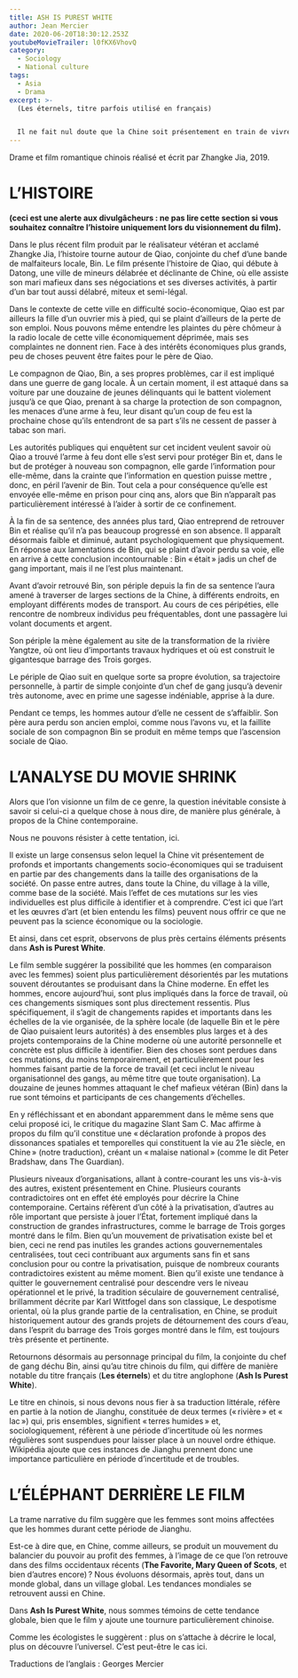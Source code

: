 ```yaml
---
title: ASH IS PUREST WHITE
author: Jean Mercier
date: 2020-06-20T18:30:12.253Z
youtubeMovieTrailer: l0fKX6VhovQ
category:
  - Sociology
  - National culture
tags:
  - Asia
  - Drama
excerpt: >-
  (Les éternels, titre parfois utilisé en français)


  Il ne fait nul doute que la Chine soit présentement en train de vivre des changements socio-économiques majeurs, à ce point-ci de son histoire. Ces changements sont susceptibles d’affecter les hommes et les femmes différemment, du moins c’est que suggère ce film. En Chine, comme partout ailleurs, l’équilibre entre les sexes est peut-être, en effet, en train de changer.
---
```

Drame et film romantique chinois réalisé et écrit par Zhangke Jia, 2019. 

# L’HISTOIRE

**(ceci est une alerte aux divulgâcheurs : ne pas lire cette section si vous souhaitez connaître l’histoire uniquement lors du visionnement du film).**

Dans le plus récent film produit par le réalisateur vétéran et acclamé Zhangke Jia, l’histoire tourne autour de Qiao, conjointe du chef d’une bande de malfaiteurs locale, Bin. Le film présente l’histoire de Qiao, qui débute à Datong, une ville de mineurs délabrée et déclinante de Chine, où elle assiste son mari mafieux dans ses négociations et ses diverses activités, à partir d’un bar tout aussi délabré, miteux et semi-légal.

Dans le contexte de cette ville en difficulté socio-économique, Qiao est par ailleurs la fille d’un ouvrier mis à pied, qui se plaint d’ailleurs de la perte de son emploi. Nous pouvons même entendre les plaintes du père chômeur à la radio locale de cette ville économiquement déprimée, mais ses complaintes ne donnent rien.  Face à des intérêts économiques plus grands, peu de choses peuvent être faites pour le père de Qiao. 

Le compagnon de Qiao, Bin, a ses propres problèmes, car il est impliqué dans une guerre de gang locale. À un certain moment, il est attaqué dans sa voiture par une douzaine de jeunes délinquants qui le battent violement  jusqu’à ce que Qiao, prenant à sa charge la protection de son compagnon, les menaces d’une arme à feu, leur disant qu’un coup de feu est la prochaine chose qu’ils entendront de sa part s’ils ne cessent de passer à  tabac son mari. 

Les autorités publiques qui enquêtent sur cet incident veulent savoir où Qiao a trouvé l’arme à feu dont elle s’est servi pour protéger Bin et, dans le but de protéger à nouveau son compagnon, elle garde l’information pour elle-même, dans la crainte que l’information en question puisse mettre , donc, en péril l’avenir de Bin. Tout cela a pour conséquence qu’elle est envoyée elle-même en prison pour cinq ans, alors que Bin n’apparaît pas particulièrement intéressé à l’aider à sortir de ce confinement. 

À la fin de sa sentence, des années plus tard, Qiao entreprend de retrouver Bin et réalise qu’il n’a pas beaucoup progressé en son absence. Il apparaît désormais faible et diminué, autant psychologiquement que physiquement. En réponse aux lamentations de Bin, qui se plaint d’avoir perdu sa voie, elle en arrive à cette conclusion incontournable : Bin  « était » jadis un chef de gang important, mais il ne l’est plus maintenant.

Avant d’avoir retrouvé Bin, son périple depuis la fin de sa sentence l’aura amené à traverser de larges sections de la Chine, à différents endroits, en employant différents modes de transport. Au cours de ces péripéties, elle rencontre de nombreux individus peu fréquentables, dont une passagère lui volant documents et argent. 

Son périple la mène également au site de la transformation de la rivière Yangtze, où ont lieu d’importants travaux hydriques et où est construit le gigantesque barrage des Trois gorges. 

Le périple de Qiao suit en quelque sorte sa propre évolution, sa trajectoire personnelle, à partir de simple conjointe d’un chef de gang jusqu’à devenir très autonome, avec en prime une sagesse indéniable, apprise à la dure. 

Pendant ce temps, les hommes autour d’elle ne cessent de s’affaiblir. Son père aura perdu son ancien emploi, comme nous l’avons vu, et la faillite sociale de son compagnon Bin se produit en même temps que l’ascension sociale de Qiao. 

# L’ANALYSE DU MOVIE SHRINK

Alors que l’on visionne un film de ce genre, la question inévitable consiste à savoir si celui-ci a quelque chose à nous dire, de manière plus générale, à propos de la Chine contemporaine.

Nous ne pouvons résister à cette tentation, ici.

Il existe un large consensus selon lequel la Chine vit présentement de profonds et importants changements socio-économiques qui se traduisent en partie par des changements dans la taille des organisations de la société. On passe entre autres, dans toute la Chine, du village à la ville, comme base de la société. Mais l’effet de ces mutations sur les vies individuelles est plus difficile à identifier et à comprendre. C’est ici que l’art et les œuvres d’art (et bien entendu les films) peuvent nous offrir ce que ne peuvent pas la science économique ou la sociologie. 

Et ainsi, dans cet esprit, observons de plus près certains éléments présents dans **Ash is Purest White**.

Le film semble suggérer la possibilité que les hommes (en comparaison avec les femmes) soient plus particulièrement désorientés par les mutations souvent déroutantes se produisant dans la Chine moderne. En effet les hommes, encore aujourd’hui, sont plus impliqués dans la force de travail, où ces changements sismiques sont plus directement ressentis. Plus spécifiquement, il s’agit de changements rapides et importants dans les échelles de la vie organisée, de la sphère locale (de laquelle Bin et le père de Qiao puisaient leurs autorités) à des ensembles plus larges et à des projets contemporains de la Chine moderne où une autorité personnelle et concrète est plus difficile à identifier. Bien des choses sont perdues dans ces mutations, du moins temporairement, et particulièrement pour les hommes faisant partie de la force de travail (et ceci inclut le niveau organisationnel des gangs, au même titre que toute organisation). La douzaine de jeunes hommes attaquant le chef mafieux vétéran (Bin) dans la rue sont témoins et participants de ces changements d’échelles.

En y réfléchissant et en abondant apparemment dans le même sens que celui proposé ici, le critique du magazine Slant Sam C. Mac affirme à propos du film qu’il constitue une « déclaration profonde à propos des dissonances spatiales et temporelles qui constituent la vie au 21e siècle, en Chine » (notre traduction), créant un « malaise national » (comme le dit Peter Bradshaw, dans The Guardian).

Plusieurs niveaux d’organisations, allant à contre-courant les uns vis-à-vis des autres, existent présentement en Chine. Plusieurs courants contradictoires ont en effet été employés pour décrire la Chine contemporaine. Certains réfèrent d’un côté à la privatisation, d’autres au rôle important que persiste à jouer l’État, fortement impliqué dans la construction de grandes infrastructures, comme le barrage de Trois gorges montré dans le film. Bien qu’un mouvement de privatisation existe bel et bien, ceci ne rend pas inutiles les grandes actions gouvernementales centralisées, tout ceci contribuant aux arguments sans fin et sans conclusion pour ou contre la privatisation, puisque de nombreux courants contradictoires existent au même moment. Bien qu’il existe une tendance à quitter le gouvernement centralisé pour descendre vers le niveau opérationnel et le privé, la tradition séculaire de gouvernement centralisé, brillamment décrite par Karl Wittfogel dans son classique, Le despotisme oriental, où la plus grande partie de la centralisation, en Chine, se produit historiquement autour des grands projets de détournement des cours d’eau, dans l’esprit du barrage des Trois gorges montré dans le film, est toujours très présente et pertinente.

Retournons désormais au personnage principal du film, la conjointe du chef de gang déchu Bin, ainsi qu’au titre chinois du film, qui diffère de manière notable du titre français (**Les éternels**) et du titre anglophone (**Ash Is Purest White**).

Le titre en chinois, si nous devons nous fier à sa traduction littérale, réfère en partie à la notion de Jianghu, constituée de deux termes (« rivière » et « lac ») qui, pris ensembles, signifient « terres humides » et, sociologiquement, réfèrent à une période d’incertitude où les normes régulières sont suspendues pour laisser place à un nouvel ordre éthique.  Wikipédia ajoute que ces instances de Jianghu prennent donc une importance particulière en période d’incertitude et de troubles.

# L’ÉLÉPHANT DERRIÈRE LE FILM

La trame narrative du film suggère que les femmes sont moins affectées que les hommes durant cette période de Jianghu.

Est-ce à dire que, en Chine, comme ailleurs, se produit un mouvement du balancier du pouvoir au profit des femmes, à l’image de ce que l’on retrouve dans des films occidentaux récents (**The Favorite, Mary Queen of Scots**, et bien d’autres encore) ? Nous évoluons désormais, après tout, dans un monde global, dans un village global. Les tendances mondiales se retrouvent aussi en Chine. 

Dans **Ash Is Purest White**, nous sommes témoins de cette tendance globale, bien que le film y ajoute une tournure particulièrement chinoise.

Comme les écologistes le suggèrent : plus on s’attache à décrire le local, plus on découvre l’universel. C’est peut-être le cas ici.

Traductions de l’anglais : Georges Mercier